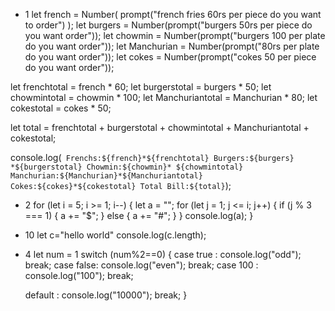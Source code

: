  - 1
 let french = Number(
    prompt("french fries 60rs per piece  do you want to order")
   );
   let burgers = Number(prompt("burgers 50rs per piece  do you want order"));
  let chowmin = Number(prompt("burgers 100 per plate  do you want order"));
  let Manchurian = Number(prompt("80rs per plate  do you want order"));
  let cokes = Number(prompt("cokes 50 per piece  do you want order"));
  
  let frenchtotal = french * 60;
  let burgerstotal = burgers * 50;
   let chowmintotal = chowmin * 100;
  let Manchuriantotal = Manchurian * 80;
  let cokestotal = cokes * 50;
  
  let total =
    frenchtotal + burgerstotal + chowmintotal + Manchuriantotal + cokestotal;
  
  console.log(` Frenchs:${french}*${frenchtotal}
  Burgers:${burgers} *${burgerstotal}
  Chowmin:${chowmin}* ${chowmintotal}
  Manchurian:${Manchurian}*${Manchuriantotal}
  Cokes:${cokes}*${cokestotal}
   Total Bill:${total}`);

 - 2
 for (let i = 5; i >= 1; i--) {
    let a = "";
   for (let j = 1; j <= i; j++) {
     if (j % 3 === 1) {
       a += "$";
      } else {
        a += "#";
      }
   }
    console.log(a);
  }

 - 10
 let c="hello world"
 console.log(c.length);

 - 4
 let num = 1
 switch (num%2==0) {
    case true :
        console.log("odd");
        break;
    case false:
        console.log("even");
        break;
    case 100 :
         console.log("100");
        break;

    default :
    console.log("10000");
        break;
 }